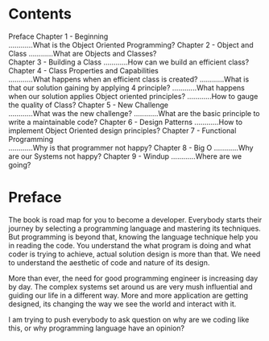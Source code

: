 # Contents

Preface
Chapter 1 - Beginning	 
............What is the Object Oriented Programming?
Chapter 2 - Object and Class
............What are Objects and Classes?	 
Chapter 3 - Building a Class
............How can we build an efficient class?
Chapter 4 - Class Properties and Capabilities	 
............What happens when an efficient class is created?
............What is that our solution gaining by applying 4 principle?
............What happens when our solution applies Object oriented principles?
............How to gauge the quality of Class?
Chapter 5 - New Challenge	 
............What was the new challenge?
............What are the basic principle to write a maintainable code?
Chapter 6 - Design Patterns
............How to implement Object Oriented design principles?
Chapter 7 - Functional Programming	 
............Why is that programmer not happy?
Chapter 8 - Big O
............Why are our Systems not happy?
Chapter 9 - Windup
............Where are we going?

# Preface

The book is road map for you to become a developer. Everybody starts their journey by selecting a programming language and mastering its techniques. But programming is beyond that, knowing the language technique help you in reading the code. You understand the what program is doing and what coder is trying to achieve, actual solution design is more than that. We need to understand the aesthetic of code and nature of its design.

More than ever, the need for good programming engineer is increasing day by day. The complex systems set around us are very mush influential and guiding our life in a different way. More and more application are getting designed, its changing the way we see the world and interact with it.

I am trying to push everybody to ask question on why are we coding like this, or why programming language have an opinion?

